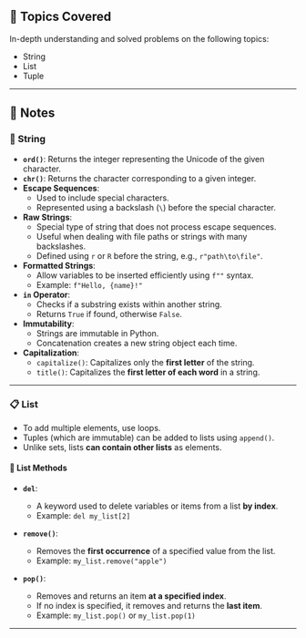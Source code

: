 ## 📘 Topics Covered

In-depth understanding and solved problems on the following topics:

- String
- List
- Tuple

---

## 🧠 Notes

### 🧵 String

- **`ord()`**: Returns the integer representing the Unicode of the given character.
- **`chr()`**: Returns the character corresponding to a given integer.
- **Escape Sequences**:
  - Used to include special characters.
  - Represented using a backslash (`\`) before the special character.
- **Raw Strings**:
  - Special type of string that does not process escape sequences.
  - Useful when dealing with file paths or strings with many backslashes.
  - Defined using `r` or `R` before the string, e.g., `r"path\to\file"`.
- **Formatted Strings**:
  - Allow variables to be inserted efficiently using `f""` syntax.
  - Example: `f"Hello, {name}!"`
- **`in` Operator**:
  - Checks if a substring exists within another string.
  - Returns `True` if found, otherwise `False`.
- **Immutability**:
  - Strings are immutable in Python.
  - Concatenation creates a new string object each time.
- **Capitalization**:
  - `capitalize()`: Capitalizes only the **first letter** of the string.
  - `title()`: Capitalizes the **first letter of each word** in a string.

---

### 📋 List

- To add multiple elements, use loops.
- Tuples (which are immutable) can be added to lists using `append()`.
- Unlike sets, lists **can contain other lists** as elements.

#### 🔨 List Methods

- **`del`**:
  - A keyword used to delete variables or items from a list **by index**.
  - Example: `del my_list[2]`

- **`remove()`**:
  - Removes the **first occurrence** of a specified value from the list.
  - Example: `my_list.remove("apple")`

- **`pop()`**:
  - Removes and returns an item **at a specified index**.
  - If no index is specified, it removes and returns the **last item**.
  - Example: `my_list.pop()` or `my_list.pop(1)`

---
